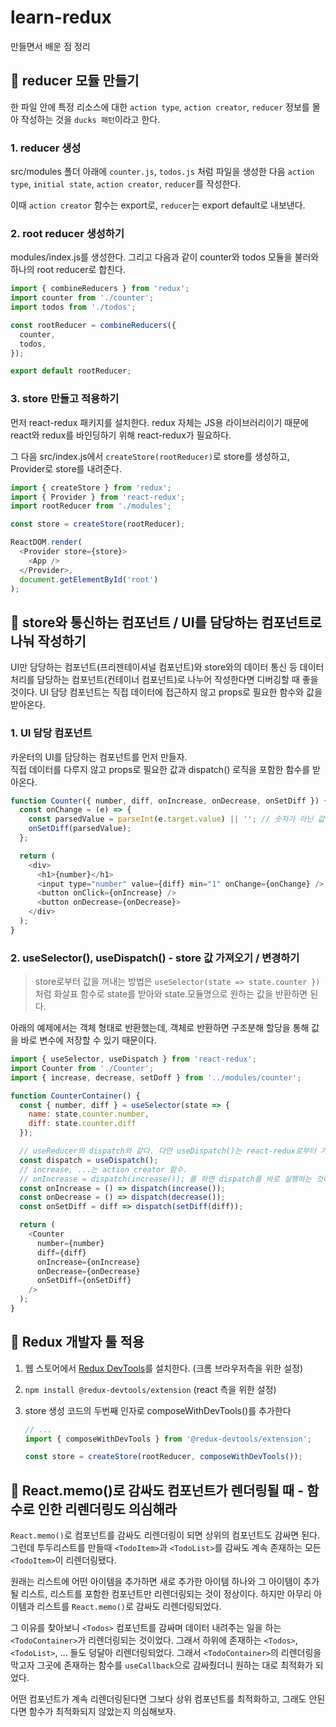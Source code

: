 # learn-redux

만들면서 배운 점 정리

## 📗 reducer 모듈 만들기

한 파일 안에 특정 리소스에 대한 `action type`, `action creator`, `reducer` 정보를 몰아 작성하는 것을 `ducks 패턴`이라고 한다.

### 1. reducer 생성

src/modules 폴더 아래에 `counter.js`, `todos.js` 처럼 파일을 생성한 다음 `action type`, `initial state`, `action creator`, `reducer`를 작성한다.

이때 `action creator` 함수는 export로, `reducer`는 export default로 내보낸다.

### 2. root reducer 생성하기

modules/index.js를 생성한다. 그리고 다음과 같이 counter와 todos 모듈을 불러와 하나의 root reducer로 합친다.

```js
import { combineReducers } from 'redux';
import counter from './counter';
import todos from './todos';

const rootReducer = combineReducers({
  counter,
  todos,
});

export default rootReducer;
```

### 3. store 만들고 적용하기

먼저 react-redux 패키지를 설치한다. redux 자체는 JS용 라이브러리이기 때문에 react와 redux를 바인딩하기 위해 react-redux가 필요하다.

그 다음 src/index.js에서 `createStore(rootReducer)`로 store를 생성하고, Provider로 store를 내려준다.

```js
import { createStore } from 'redux';
import { Provider } from 'react-redux';
import rootReducer from './modules';

const store = createStore(rootReducer);

ReactDOM.render(
  <Provider store={store}>
    <App />
  </Provider>,
  document.getElementById('root')
);
```

## 📗 store와 통신하는 컴포넌트 / UI를 담당하는 컴포넌트로 나눠 작성하기

UI만 담당하는 컴포넌트(프리젠테이셔널 컴포넌트)와 store와의 데이터 통신 등 데이터 처리를 담당하는 컴포넌트(컨테이너 컴포넌트)로 나누어 작성한다면 디버깅할 때 좋을 것이다. UI 담당 컴포넌트는 직접 데이터에 접근하지 않고 props로 필요한 함수와 값을 받아온다.

### 1. UI 담당 컴포넌트

카운터의 UI를 담당하는 컴포넌트를 먼저 만들자.  
직접 데이터를 다루지 않고 props로 필요한 값과 dispatch() 로직을 포함한 함수를 받아온다.

```js
function Counter({ number, diff, onIncrease, onDecrease, onSetDiff }) {
  const onChange = (e) => {
    const parsedValue = parseInt(e.target.value) || ''; // 숫자가 아닌 값 혹은 빈칸을 parse하게 되면 value로 NaN이 배정되어 에러가 발생하기 때문에 이를 방지하고자 or 문을 사용했다.
    onSetDiff(parsedValue);
  };

  return (
    <div>
      <h1>{number}</h1>
      <input type="number" value={diff} min="1" onChange={onChange} />
      <button onClick={onIncrease} />
      <button onDecrease={onDecrease}>
    </div>
  );
}
```

### 2. useSelector(), useDispatch() - store 값 가져오기 / 변경하기

> store로부터 값을 꺼내는 방법은 `useSelector(state => state.counter })`처럼 화살표 함수로 state를 받아와 state.모듈명으로 원하는 값을 반환하면 된다.

아래의 예제에서는 객체 형태로 반환했는데, 객체로 반환하면 구조분해 할당을 통해 값을 바로 변수에 저장할 수 있기 때문이다.

```js
import { useSelector, useDispatch } from 'react-redux';
import Counter from './Counter';
import { increase, decrease, setDoff } from '../modules/counter';

function CounterContainer() {
  const { number, diff } = useSelector(state => {
    name: state.counter.number,
    diff: state.counter.diff
  });

  // useReducer의 dispatch와 같다. 다만 useDispatch()는 react-redux로부터 가져온다.
  const dispatch = useDispatch();
  // increase, ...는 action creator 함수.
  // onIncrease = dispatch(increase()); 를 하면 dispatch를 바로 실행하는 것이 된다. onIncrease 변수에 함수를 할당해야 한다는 것을 잊지 말자.
  const onIncrease = () => dispatch(increase());
  const onDecrease = () => dispatch(decrease());
  const onSetDiff = diff => dispatch(setDiff(diff));

  return (
    <Counter
      number={number}
      diff={diff}
      onIncrease={onIncrease}
      onDecrease={onDecrease}
      onSetDiff={onSetDiff}
    />
  );
}
```

## 📗 Redux 개발자 툴 적용

1. 웹 스토어에서 [Redux DevTools](https://chrome.google.com/webstore/detail/redux-devtools/lmhkpmbekcpmknklioeibfkpmmfibljd)를 설치한다. (크롬 브라우저측을 위한 설정)
2. `npm install @redux-devtools/extension` (react 측을 위한 설정)
3. store 생성 코드의 두번째 인자로 composeWithDevTools()를 추가한다

   ```js
   // ...
   import { composeWithDevTools } from '@redux-devtools/extension';

   const store = createStore(rootReducer, composeWithDevTools());
   ```

## 📗 React.memo()로 감싸도 컴포넌트가 렌더링될 때 - 함수로 인한 리렌더링도 의심해라

`React.memo()`로 컴포넌트를 감싸도 리렌더링이 되면 상위의 컴포넌트도 감싸면 된다. 그런데 투두리스트를 만들때 `<TodoItem>`과 `<TodoList>`를 감싸도 계속 존재하는 모든 `<TodoItem>`이 리렌더링됐다.

원래는 리스트에 어떤 아이템을 추가하면 새로 추가한 아이템 하나와 그 아이템이 추가될 리스트, 리스트를 포함한 컴포넌트만 리렌더링되는 것이 정상이다. 하지만 아무리 아이템과 리스트를 `React.memo()`로 감싸도 리렌더링되었다.

그 이유를 찾아보니 `<Todos>` 컴포넌트를 감싸며 데이터 내려주는 일을 하는 `<TodoContainer>`가 리렌더링되는 것이었다. 그래서 하위에 존재하는 `<Todos>`, `<TodoList>`, ... 들도 덩달아 리렌더링되었다. 그래서 `<TodoContainer>`의 리렌더링을 막고자 그곳에 존재하는 함수를 `useCallback`으로 감싸줬더니 원하는 대로 최적화가 되었다.

어떤 컴포넌트가 계속 리렌더링된다면 그보다 상위 컴포넌트를 최적화하고, 그래도 안된다면 함수가 최적화되지 않았는지 의심해보자.
